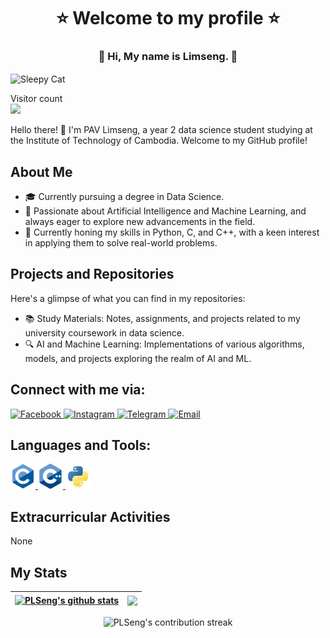 <h1 align="center"> ⭐️ Welcome to my profile ⭐️ </h1>
<h3 align="center"> 👾 Hi, My name is Limseng. 👾 </h3>

<img align="center" alt="Sleepy Cat" width="175" src="https://thestarryeye.typepad.com/.a/6a00d8341cdd0d53ef01156fbe1c1e970c-600wi">

<p align="left"> 
  Visitor count<br>
  <img src="https://profile-counter.glitch.me/PLSeng/count.svg" />
</p>

Hello there! 👋 I'm PAV Limseng, a year 2 data science student studying at the Institute of Technology of Cambodia. Welcome to my GitHub profile!

## About Me

- 🎓 Currently pursuing a degree in Data Science.
- 🤖 Passionate about Artificial Intelligence and Machine Learning, and always eager to explore new advancements in the field.
- 🌱 Currently honing my skills in Python, C, and C++, with a keen interest in applying them to solve real-world problems.

## Projects and Repositories

Here's a glimpse of what you can find in my repositories:

- 📚 Study Materials: Notes, assignments, and projects related to my university coursework in data science.
- 🔍 AI and Machine Learning: Implementations of various algorithms, models, and projects exploring the realm of AI and ML.

## Connect with me via:

<p align="left">
  <a href="https://www.facebook.com/sherlock.seng/">
    <img src="https://upload.wikimedia.org/wikipedia/en/thumb/0/04/Facebook_f_logo_%282021%29.svg/1024px-Facebook_f_logo_%282021%29.svg.png" alt="Facebook" width="35" />
  </a>
  <a href="https://www.instagram.com/comrade_doofenshmirtz/">
    <img src="https://upload.wikimedia.org/wikipedia/commons/thumb/9/95/Instagram_logo_2022.svg/1024px-Instagram_logo_2022.svg.png" alt="Instagram" width="35" />
  </a>
  <a href="https://t.me/PLSeng">
    <img src="https://upload.wikimedia.org/wikipedia/commons/thumb/8/83/Telegram_2019_Logo.svg/1024px-Telegram_2019_Logo.svg.png" alt="Telegram" width="35" />
  </a>
  <a href="mailto:limseng2017@outlook.com">
    <img src="https://upload.wikimedia.org/wikipedia/commons/thumb/d/df/Microsoft_Office_Outlook_%282018%E2%80%93present%29.svg/1024px-Microsoft_Office_Outlook_%282018%E2%80%93present%29.svg.png" alt="Email" width="35" />
  </a>
</p>

## Languages and Tools:
<p align="left">
  <a href="https://www.cprogramming.com/" target="_blank" rel="noreferrer">
    <img src="https://raw.githubusercontent.com/devicons/devicon/master/icons/c/c-original.svg" alt="c" width="40" height="40"/>
  </a>
  <a href="https://www.w3schools.com/cpp/" target="_blank" rel="noreferrer">
    <img src="https://raw.githubusercontent.com/devicons/devicon/master/icons/cplusplus/cplusplus-original.svg" alt="cplusplus" width="40" height="40"/>
  </a>
  <a href="https://www.python.org" target="_blank" rel="noreferrer">
    <img src="https://raw.githubusercontent.com/devicons/devicon/master/icons/python/python-original.svg" alt="python" width="40" height="40"/>
  </a>
</p>

## Extracurricular Activities

None

## My Stats

| <a href="https://github.com/PLSeng/github-readme-stats"><img align="center" src="https://github-readme-stats.vercel.app/api?username=PLSeng&show_icons=true&include_all_commits=true&theme=buefy&hide_border=true" alt="PLSeng's github stats" /></a> | <a href="https://github.com/PLSeng/github-readme-stats"><img align="center" src="https://github-readme-stats.vercel.app/api/top-langs/?username=PLSeng&layout=compact&theme=buefy&hide_border=true" /></a> |
| ------------- | ------------- |
<p align="center">
  <img src="https://github-readme-streak-stats.herokuapp.com/?user=PLSeng" alt="PLSeng's contribution streak" />
</p>
